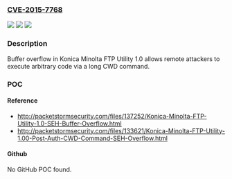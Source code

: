 ### [CVE-2015-7768](https://cve.mitre.org/cgi-bin/cvename.cgi?name=CVE-2015-7768)
![](https://img.shields.io/static/v1?label=Product&message=n%2Fa&color=blue)
![](https://img.shields.io/static/v1?label=Version&message=n%2Fa&color=blue)
![](https://img.shields.io/static/v1?label=Vulnerability&message=n%2Fa&color=brighgreen)

### Description

Buffer overflow in Konica Minolta FTP Utility 1.0 allows remote attackers to execute arbitrary code via a long CWD command.

### POC

#### Reference
- http://packetstormsecurity.com/files/137252/Konica-Minolta-FTP-Utility-1.0-SEH-Buffer-Overflow.html
- http://packetstormsecurity.com/files/133621/Konica-Minolta-FTP-Utility-1.00-Post-Auth-CWD-Command-SEH-Overflow.html

#### Github
No GitHub POC found.

